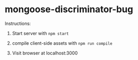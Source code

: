 # mongoose-discriminator-bug

Instructions:

1) Start server with `npm start`

2) compile client-side assets with `npm run compile`

3) Visit browser at localhost:3000
